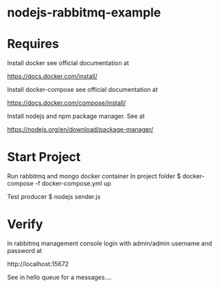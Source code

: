 # nodejs-rabbitmq-example

# Requires

Install docker see official documentation at

https://docs.docker.com/install/


Install docker-compose see official documentation at

https://docs.docker.com/compose/install/

Install nodejs and npm package manager. See at

https://nodejs.org/en/download/package-manager/

# Start Project

Run rabbitmq and mongo docker container
In project folder
$ docker-compose -f docker-compose.yml up

Test producer
$ nodejs sender.js

# Verify
In rabbitmq management console login with admin/admin username and password at

http://localhost:15672

See in hello queue for a messages....
